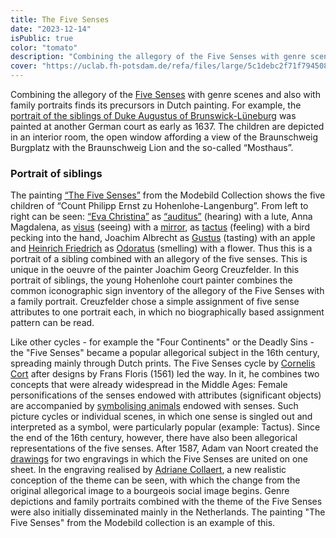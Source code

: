 ```yaml
---
title: The Five Senses
date: "2023-12-14"
isPublic: true
color: "tomato"
description: "Combining the allegory of the Five Senses with genre scenes and also with family portraits finds its precursors in Dutch painting. For example, the portrait of the siblings of Duke Augustus of Brunswick-Lüneburg was painted at another German court as early as 1637. The children are depicted in an interior room, the open window affording a view of the Braunschweig Burgplatz with the Braunschweig Lion and the so-called Mosthaus. In contrast to the Hohenlohe painting, the iconography of the allegorical representation is more complex. While there one attribute is attached to each figure, here several senses are assigned to the eldest, Rudolf August."
cover: "https://uclab.fh-potsdam.de/refa/files/large/5c1debc2f71f794508e6392dd9bc7beed0110885.jpg"
---
```



    
Combining the allegory of the [Five Senses](item/33836) with genre scenes and also with family portraits finds its precursors in Dutch painting. For example, the [portrait of the siblings of Duke Augustus of Brunswick-Lüneburg](item/43003) was painted at another German court as early as 1637. The children are depicted in an interior room, the open window affording a view of the Braunschweig Burgplatz with the Braunschweig Lion and the so-called “Mosthaus”.

### Portrait of siblings
The painting [“The Five Senses”](item/159) from the Modebild Collection shows the five children of “Count Philipp Ernst zu Hohenlohe-Langenburg”.
From left to right can be seen: [“Eva Christina”](item/9390) as [“auditus”](item/10613) (hearing) with a lute, 
Anna Magdalena, as  [visus](item/10536) (seeing) with a [mirror](item/10946), as [tactus](item/10586) (feeling) with a bird pecking into the hand, Joachim Albrecht as [Gustus](item/10913) (tasting) with an apple and [Heinrich Friedrich](item/9499) as [Odoratus](item/10550) (smelling) with a flower. Thus this is a portrait of a sibling combined with an allegory of the five senses. This is unique in the oeuvre of the painter Joachim Georg Creuzfelder. In this portrait of siblings, the young Hohenlohe court painter combines the common iconographic sign inventory of the allegory of the Five Senses with a family portrait. Creuzfelder chose a simple assignment of five sense attributes to one portrait each, in which no biographically based assignment pattern can be read.

Like other cycles - for example the "Four Continents" or the Deadly Sins - the "Five Senses" became a popular allegorical subject in the 16th century, spreading mainly through Dutch prints. The Five Senses cycle by [Cornelis Cort](item/45189) after designs by Frans Floris (1561) led the way. 
In it, he combines two concepts that were already widespread in the Middle Ages: Female personifications of the senses endowed with attributes (significant objects) are accompanied by [symbolising animals](item/10587) endowed with senses.
Such picture cycles or individual scenes, in which one sense is singled out and interpreted as a symbol, were particularly popular (example: Tactus). Since the end of the 16th century, however, there have also been allegorical representations of the five senses. After 1587, Adam van Noort created the [drawings](item/42994) for two engravings in which the Five Senses are united on one sheet. In the engraving realised by [Adriane Collaert](item/45190), a new realistic conception of the theme can be seen, with which the change from the original allegorical image to a bourgeois social image begins.
Genre depictions and family portraits combined with the theme of the Five Senses were also initially disseminated mainly in the Netherlands. The painting "The Five Senses" from the Modebild collection is an example of this.



